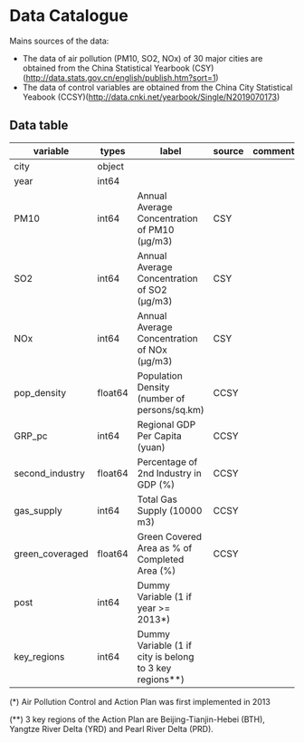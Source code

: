 # Data Catalogue

Mains sources of the data:
- The data of air pollution (PM10, SO2, NOx) of 30 major cities are obtained from the China Statistical Yearbook (CSY) (http://data.stats.gov.cn/english/publish.htm?sort=1)
- The data of control variables are obtained from the China City Statistical Yeabook (CCSY)(http://data.cnki.net/yearbook/Single/N2019070173)

## Data table

| variable        | types   | label | source | comment |
|-----------------|---------|-------|--------|---------|
| city            | object  |       |        |         |
| year            | int64   |       |        |         |
| PM10            | int64   |Annual Average Concentration of PM10 (µg/m3) | CSY  |         |
| SO2             | int64   |Annual Average Concentration of SO2 (µg/m3)  | CSY  |         |
| NOx             | int64   |Annual Average Concentration of NOx (µg/m3)  | CSY  |         |
| pop_density     | float64 |Population Density (number of persons/sq.km) | CCSY |         |
| GRP_pc          | int64   |Regional GDP Per Capita (yuan)               | CCSY |         |
| second_industry | float64 |Percentage of 2nd Industry in GDP (%)        | CCSY |         |
| gas_supply      | int64   |Total Gas Supply (10000 m3)                  | CCSY |         |
| green_coveraged | float64 |Green Covered Area as % of Completed Area (%)| CCSY |         |
| post            | int64   |Dummy Variable (1 if year >= 2013*)|      |         |
| key_regions     | int64   |Dummy Variable (1 if city is belong to 3 key regions**)|        |         |

(*) Air Pollution Control and Action Plan was first implemented in 2013

(**) 3 key regions of the Action Plan are Beijing-Tianjin-Hebei (BTH), Yangtze River Delta (YRD) and Pearl River Delta (PRD).
